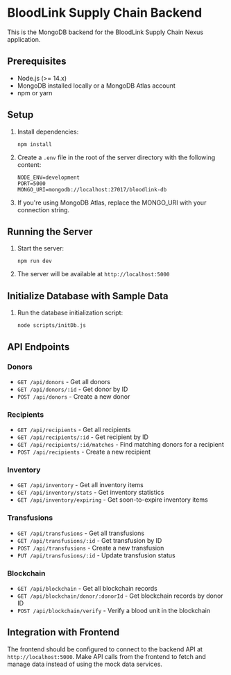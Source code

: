 # BloodLink Supply Chain Backend

This is the MongoDB backend for the BloodLink Supply Chain Nexus application.

## Prerequisites

- Node.js (>= 14.x)
- MongoDB installed locally or a MongoDB Atlas account
- npm or yarn

## Setup

1. Install dependencies:
   ```
   npm install
   ```

2. Create a `.env` file in the root of the server directory with the following content:
   ```
   NODE_ENV=development
   PORT=5000
   MONGO_URI=mongodb://localhost:27017/bloodlink-db
   ```

3. If you're using MongoDB Atlas, replace the MONGO_URI with your connection string.

## Running the Server

1. Start the server:
   ```
   npm run dev
   ```

2. The server will be available at `http://localhost:5000`

## Initialize Database with Sample Data

1. Run the database initialization script:
   ```
   node scripts/initDb.js
   ```

## API Endpoints

### Donors
- `GET /api/donors` - Get all donors
- `GET /api/donors/:id` - Get donor by ID
- `POST /api/donors` - Create a new donor

### Recipients
- `GET /api/recipients` - Get all recipients
- `GET /api/recipients/:id` - Get recipient by ID
- `GET /api/recipients/:id/matches` - Find matching donors for a recipient
- `POST /api/recipients` - Create a new recipient

### Inventory
- `GET /api/inventory` - Get all inventory items
- `GET /api/inventory/stats` - Get inventory statistics
- `GET /api/inventory/expiring` - Get soon-to-expire inventory items

### Transfusions
- `GET /api/transfusions` - Get all transfusions
- `GET /api/transfusions/:id` - Get transfusion by ID
- `POST /api/transfusions` - Create a new transfusion
- `PUT /api/transfusions/:id` - Update transfusion status

### Blockchain
- `GET /api/blockchain` - Get all blockchain records
- `GET /api/blockchain/donor/:donorId` - Get blockchain records by donor ID
- `POST /api/blockchain/verify` - Verify a blood unit in the blockchain

## Integration with Frontend

The frontend should be configured to connect to the backend API at `http://localhost:5000`. 
Make API calls from the frontend to fetch and manage data instead of using the mock data services. 